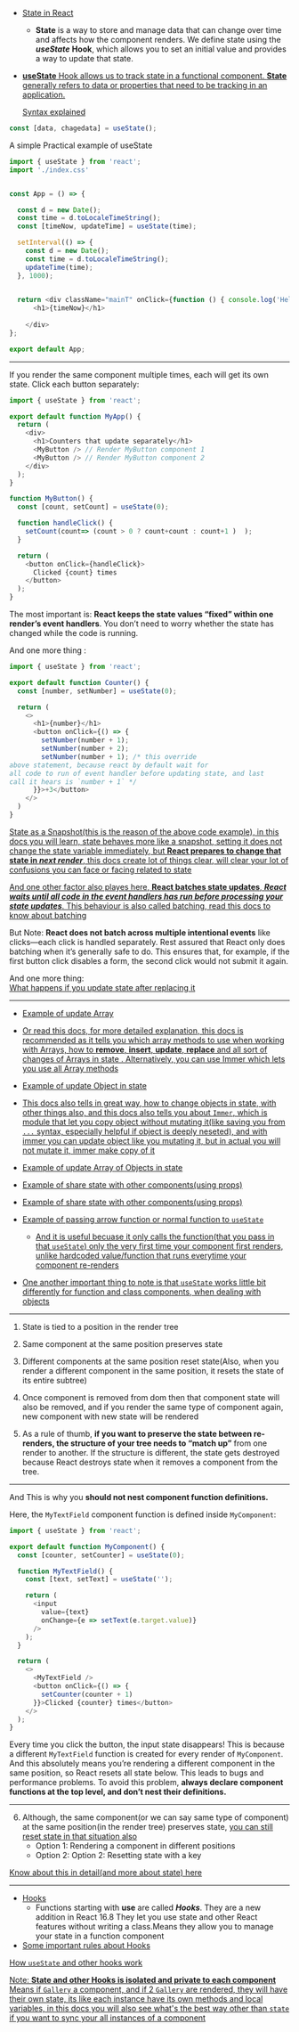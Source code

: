 - [State in React](https://youtu.be/M9O5AjEFzKw?si=L-4wuoLkel01JaMM&t=6465)
    - **State** is a way to store and manage data that can change over time and affects how the component renders. We define state using the ***useState*** **Hook**, which allows you to set an initial value and provides a way to update that state.
- [**useState** Hook allows us to track state in a functional component. **State** generally refers to data or properties that need to be tracking in an application.](https://youtu.be/O6P86uwfdR0?si=HHtaxBx2ELreTGgg&t=227)

    [Syntax explained](https://youtu.be/M9O5AjEFzKw?si=PRRDuFB_0qm3vid-&t=6545)
```js
const [data, chagedata] = useState();
```


A simple Practical example of useState
```js
import { useState } from 'react';
import './index.css'


const App = () => {

  const d = new Date();
  const time = d.toLocaleTimeString(); 
  const [timeNow, updateTime] = useState(time);

  setInterval(() => {
    const d = new Date();
    const time = d.toLocaleTimeString();
    updateTime(time);
  }, 1000);
  

  return <div className="mainT" onClick={function () { console.log('Hello') }}>
      <h1>{timeNow}</h1>
      
    </div>
};

export default App;
```




-----
If you render the same component multiple times, each will get its own state. Click each button separately:

```js
import { useState } from 'react';

export default function MyApp() {
  return (
    <div>
      <h1>Counters that update separately</h1>
      <MyButton /> // Render MyButton component 1
      <MyButton /> // Render MyButton component 2
    </div>
  );
}

function MyButton() {
  const [count, setCount] = useState(0);

  function handleClick() {
    setCount(count=> (count > 0 ? count+count : count+1 )  );
  }

  return (
    <button onClick={handleClick}>
      Clicked {count} times
    </button>
  );
}

```


The most important is: **React keeps the state values “fixed” within one render’s event handlers**. You don’t need to worry whether the state has changed while the code is running.

And one more thing :
```js
import { useState } from 'react';

export default function Counter() {
  const [number, setNumber] = useState(0);

  return (
    <>
      <h1>{number}</h1>
      <button onClick={() => {
        setNumber(number + 1);
        setNumber(number + 2);
        setNumber(number + 1); /* this override 
above statement, because react by default wait for 
all code to run of event handler before updating state, and last 
call it hears is `number + 1` */
      }}>+3</button>
    </>
  )
}
```

[State as a Snapshot(this is the reason of the above code example), in this docs you will learn, state behaves more like a snapshot, setting it does not change the state variable immediately, but **React prepares to change that state in ***next render*****, this docs create lot of things clear, will clear your lot of confusions you can face or facing related to state](https://react.dev/learn/state-as-a-snapshot)

[And one other factor also playes here, **React batches state updates**, ***React waits until all code in the event handlers has run before processing your state updates***. This behaviour is also called batching, read this docs to know about batching](https://react.dev/learn/queueing-a-series-of-state-updates#react-batches-state-updates) 

But Note: **React does not batch across multiple intentional events** like clicks—each click is handled separately. Rest assured that React only does batching when it’s generally safe to do. This ensures that, for example, if the first button click disables a form, the second click would not submit it again.


And one more thing:\
[What happens if you update state after replacing it](https://react.dev/learn/queueing-a-series-of-state-updates#what-happens-if-you-update-state-after-replacing-it)

-----


- [Example of update Array](https://youtu.be/M9O5AjEFzKw?si=4l6GZmrxPC73sOrc&t=6907)
- [Or read this docs, for more detailed explanation, this docs is recommended as it tells you which array methods to use when working with Arrays, how to **remove**, **insert**, **update**, **replace** and all sort of changes of Arrays in state . Alternatively, you can use Immer which lets you use all Array methods](https://react.dev/learn/updating-arrays-in-state)


- [Example of update Object in state](https://youtu.be/M9O5AjEFzKw?si=tJulkfVHU9JZsTiI&t=7177)
- [This docs also tells in great way, how to change objects in state, with other things also, and this docs also tells you about `Immer`, which is module that let you copy object without mutating it(like saving you from `...` syntax, especially helpful if object is deeply neseted), and with immer you can update object like you mutating it, but in actual you will not mutate it, immer make copy of it](https://react.dev/learn/updating-objects-in-state)

- [Example of update Array of Objects in state](https://youtu.be/M9O5AjEFzKw?si=_fmLDdyGeUJ-tGFB&t=7357)
- [Example of share state with other components(using props)](https://youtu.be/M9O5AjEFzKw?si=_fmLDdyGeUJ-tGFB&t=7357)
- [Example of share state with other components(using props)](https://youtu.be/M9O5AjEFzKw?si=_fmLDdyGeUJ-tGFB&t=7357)
- [Example of passing arrow function or normal function to `useState`](https://youtu.be/M9O5AjEFzKw?si=_fmLDdyGeUJ-tGFB&t=7357)
     - [And it is useful becuase it only calls the function(that you pass in that `useState`) only the very first time your component first renders, unlike hardcoded value/function that runs everytime your component re-renders](https://youtu.be/M9O5AjEFzKw?si=_fmLDdyGeUJ-tGFB&t=7357)

 - [One another important thing to note is that `useState` works little bit differently for function and class components, when dealing with objects](https://youtu.be/O6P86uwfdR0?si=oJtb531WortKWAxC&t=677)    

----

1. State is tied to a position in the render tree
2. Same component at the same position preserves state 
3. Different components at the same position reset state(Also, when you render a different component in the same position, it resets the state of its entire subtree)

4. Once component is removed from dom then that component state will also be removed, and if you render the same type of component again, new component with new state will be rendered 

5. As a rule of thumb, **if you want to preserve the state between re-renders, the structure of your tree needs to “match up”** from one render to another. If the structure is different, the state gets destroyed because React destroys state when it removes a component from the tree.

----
And This is why you **should not nest component function definitions.**

Here, the `MyTextField` component function is defined inside `MyComponent`:
```js
import { useState } from 'react';

export default function MyComponent() {
  const [counter, setCounter] = useState(0);

  function MyTextField() {
    const [text, setText] = useState('');

    return (
      <input
        value={text}
        onChange={e => setText(e.target.value)}
      />
    );
  }

  return (
    <>
      <MyTextField />
      <button onClick={() => {
        setCounter(counter + 1)
      }}>Clicked {counter} times</button>
    </>
  );
}
```
Every time you click the button, the input state disappears! This is because a different `MyTextField` function is created for every render of `MyComponent`. And this absolutely means you’re rendering a different component in the same position, so React resets all state below. This leads to bugs and performance problems. To avoid this problem, **always declare component functions at the top level, and don’t nest their definitions.** 

----



6. Although, the same component(or we can say same type of component) at the same position(in the render tree) preserves state, [you can still reset state in that situation also](https://react.dev/learn/preserving-and-resetting-state#resetting-state-at-the-same-position)
      - Option 1: Rendering a component in different positions
      - Option 2: Option 2: Resetting state with a key

[Know about this in detail(and more about state) here](https://react.dev/learn/preserving-and-resetting-state)

----

- [Hooks](https://youtu.be/M9O5AjEFzKw?si=U6Y-7LoSVisdDlCo&t=6487)
   - Functions starting with **use** are called ***Hooks***. They are a new addition in React 16.8
They let you use state and other React features without writing a class.Means they allow you to manage your state in a function component
- [Some important rules about Hooks](https://youtu.be/O6P86uwfdR0?si=N5PoI9Sv6L9lo8bl&t=137)

[How `useState` and other hooks work](https://react.dev/learn/state-a-components-memory#how-does-react-know-which-state-to-return)

[Note: **State and other Hooks is isolated and private to each component** Means if `Gallery` a component, and if 2 `Gallery` are rendered, they will have their own state, its like each instance have its own methods and local variables, in this docs you will also see what's the best way other than `state` if you want to sync your all instances of a component](https://react.dev/learn/state-a-components-memory#how-does-react-know-which-state-to-return)
